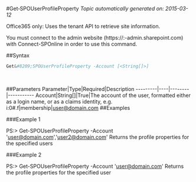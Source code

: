 #Get&#8209;SPOUserProfileProperty
*Topic automatically generated on: 2015-03-12*

Office365 only: Uses the tenant API to retrieve site information.

You must connect to the admin website (https://:<tenant>-admin.sharepoint.com) with Connect-SPOnline in order to use this command. 

##Syntax
```powershell
Get&#8209;SPOUserProfileProperty -Account [<String[]>]
```
&nbsp;

##Parameters
Parameter|Type|Required|Description
---------|----|--------|-----------
Account|String[]|True|The account of the user, formatted either as a login name, or as a claims identity, e.g. i:0#.f|membership|user@domain.com
##Examples

###Example 1
    
PS:> Get-SPOUserProfileProperty -Account 'user@domain.com','user2@domain.com'
Returns the profile properties for the specified users

###Example 2
    
PS:> Get-SPOUserProfileProperty -Account 'user@domain.com'
Returns the profile properties for the specified user
